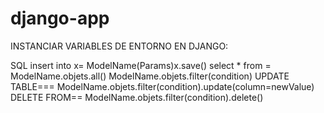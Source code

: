 # django-app

INSTANCIAR VARIABLES DE ENTORNO EN DJANGO:


SQL 
insert into x= ModelName(Params)x.save()
select * from = ModelName.objets.all()
                ModelName.objets.filter(condition)
UPDATE TABLE=== ModelName.objets.filter(condition).update(column=newValue)
DELETE FROM== ModelName.objets.filter(condition).delete()



